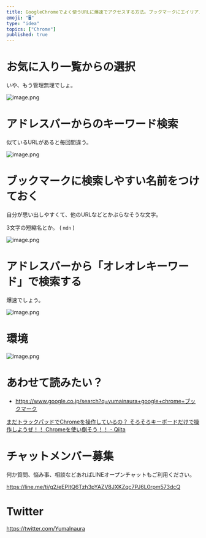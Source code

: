 ```yaml
---
title: GoogleChromeでよく使うURLに爆速でアクセスする方法。ブックマークにエイリアス名設定”的”なことをしてみよう。
emoji: "🖥"
type: "idea"
topics: ["Chrome"]
published: true
---
```


# お気に入り一覧からの選択

いや、もう管理無理でしょ。

![image.png](https://qiita-image-store.s3.amazonaws.com/0/89618/5638a7cc-6a21-6706-c52c-b91d65f9de66.png)

# アドレスバーからのキーワード検索

似ているURLがあると毎回間違う。

![image.png](https://qiita-image-store.s3.amazonaws.com/0/89618/73591478-164d-c046-db3a-5157e822db86.png)

# ブックマークに検索しやすい名前をつけておく

自分が思い出しやすくて、他のURLなどとかぶらなそうな文字。

3文字の短縮名とか。 ( `mdn` )

![image.png](https://qiita-image-store.s3.amazonaws.com/0/89618/c9a40f9c-642f-9c35-0cbc-2ee68863dc87.png)

# アドレスバーから「オレオレキーワード」で検索する

爆速でしょう。

![image.png](https://qiita-image-store.s3.amazonaws.com/0/89618/77ec2d1d-db38-ba6e-3e1d-6fb11ce303c9.png)

# 環境

![image.png](https://qiita-image-store.s3.amazonaws.com/0/89618/a9a65b49-0332-8819-afb7-77c23fbbaf56.png)

# あわせて読みたい？

- https://www.google.co.jp/search?q=yumainaura+google+chrome+ブックマーク

[まだトラックパッドでChromeを操作しているの？ そろそろキーボードだけで操作しようぜ！！ Chromeを使い倒そう！！ - Qiita](https://qiita.com/dodonki1223/items/205a937c21030d1a511e)








<!-- Update From Qiita API -->

# チャットメンバー募集


何か質問、悩み事、相談などあればLINEオープンチャットもご利用ください。

https://line.me/ti/g2/eEPltQ6Tzh3pYAZV8JXKZqc7PJ6L0rpm573dcQ





# Twitter


https://twitter.com/YumaInaura


<!-- Update From Qiita API -->


